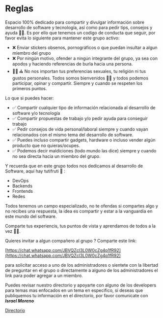 # Reglas

Espacio 100% dedicado para compartir y divulgar información sobre desarrollo de software y tecnología, así como para pedir tips, consejos y ayuda 🤙🏼. Es por ello que tenemos un codigo de conducta que seguir, por favor evita lo siguiente para mantener este grupo activo:

- ❌ Enviar stickers obsenos, pornográficos o que puedan insultar a algun miembro del grupo
- ❌ Por ningún motivo, ofender a ningún integrante del grupo, ya sea con apodos y haciendo referencias de burla hacia una persona.
- 🏳️‍🌈 ⛪ No nos importan tus preferencias sexuales, tu religión ni tus gustos personales. Todos somos bienvenidos 👋🏻 y todos podemos participar, opinar y compartir. Siempre y cuando se respeten los primeros puntos.

Lo que si puedes hacer:

- ✅ Compartir cualquier tipo de información relacionada al desarrollo de software y/o tecnología
- ✅ Compartir propuestas de trabajo y/o pedir ayuda para conseguir trabajo
- ✅ Pedir consejos de vida personal/laboral siempre y cuando vayan relacionados con el mismo tema del desarrollo de software.
- ✅ Puedes incluso compartir gadgets, hardware o incluso vender algún producto que no quieras/ocupes.
- ✅ Podemos decir maldiciones (todo mundo las dice) siempre y cuando no sea directa hacia un miembro del grupo.

Y recuerda que en este grupo todos nos dedicamos al desarrollo de Software, aquí hay tutifruti 🍒 :

- DevOps
- Backends
- Frontends
- Redes

Todos tenemos un campo especializado, no te ofendas si compartes algo y no recibes una respuesta, la idea es compartir y estar a la vanguardia en este mundo del software.

Comparte tus experiencis, tus puntos de vista y aprendamos de todos a la vez 💪🏻.

Quieres invitar a algun compañero al grupo ? Comparte este link:

[https://chat.whatsapp.com/JBVQZcl3L0W0cZg4p1fR92](https://chat.whatsapp.com/JBVQZcl3L0W0cZg4p1fR92)

para solicitar acceso a uno de los administradores o sientete con la libertad de preguntar en el grupo o directamente a alguno de los administradores el link para poder agregar a un miembro.

Puedes revisar nuestro directorio y apoyarte con alguno de los developers para temas mas enfocados en un tema en especifico, si deseas que publiquemos tu información en el directorio, por favor comunicate con **_Israel Moreno_**

[Directorio](https://www.notion.so/51c4832116d841b19c7dd39bf37390f8?pvs=21)
